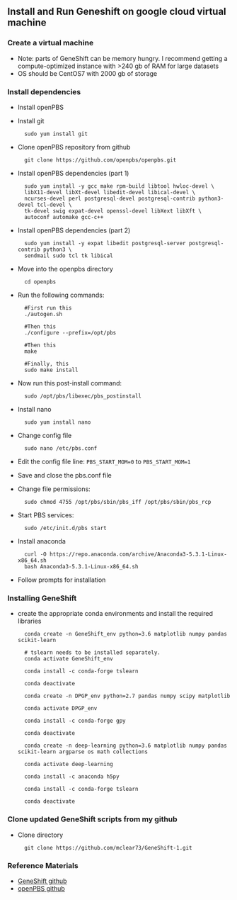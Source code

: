 ## Install and Run Geneshift on google cloud virtual machine

### Create a virtual machine
- Note: parts of GeneShift can be memory hungry. I recommend getting a compute-optimized instance with >240 gb of RAM for large datasets
- OS should be CentOS7 with 2000 gb of storage

### Install dependencies
- Install openPBS
- Install git

		sudo yum install git
- Clone openPBS repository from github

		git clone https://github.com/openpbs/openpbs.git

- Install openPBS dependencies (part 1)

		sudo yum install -y gcc make rpm-build libtool hwloc-devel \
      	libX11-devel libXt-devel libedit-devel libical-devel \
      	ncurses-devel perl postgresql-devel postgresql-contrib python3-devel tcl-devel \
      	tk-devel swig expat-devel openssl-devel libXext libXft \
      	autoconf automake gcc-c++

- Install openPBS dependencies (part 2)

		sudo yum install -y expat libedit postgresql-server postgresql-contrib python3 \
      	sendmail sudo tcl tk libical

- Move into the openpbs directory

		cd openpbs

- Run the following commands:

		#First run this
		./autogen.sh

		#Then this
		./configure --prefix=/opt/pbs

		#Then this
		make

		#Finally, this
		sudo make install

- Now run this post-install command:

		sudo /opt/pbs/libexec/pbs_postinstall

- Install nano

		sudo yum install nano

- Change config file

		sudo nano /etc/pbs.conf

- Edit the config file line: `PBS_START_MOM=0` to `PBS_START_MOM=1`
- Save and close the pbs.conf file
- Change file permissions:

		sudo chmod 4755 /opt/pbs/sbin/pbs_iff /opt/pbs/sbin/pbs_rcp

- Start PBS services:

		sudo /etc/init.d/pbs start

- Install anaconda

		curl -O https://repo.anaconda.com/archive/Anaconda3-5.3.1-Linux-x86_64.sh
		bash Anaconda3-5.3.1-Linux-x86_64.sh

- Follow prompts for installation

### Installing GeneShift
- create the appropriate conda environments and install the required libraries

		conda create -n GeneShift_env python=3.6 matplotlib numpy pandas scikit-learn 

		# tslearn needs to be installed separately.
		conda activate GeneShift_env
		
		conda install -c conda-forge tslearn
		
		conda deactivate
		
		conda create -n DPGP_env python=2.7 pandas numpy scipy matplotlib

		conda activate DPGP_env

		conda install -c conda-forge gpy

		conda deactivate

		conda create -n deep-learning python=3.6 matplotlib numpy pandas scikit-learn argparse os math collections
		
		conda activate deep-learning

		conda install -c anaconda h5py

		conda install -c conda-forge tslearn

		conda deactivate

### Clone updated GeneShift scripts from my github 
- Clone directory

		git clone https://github.com/mclear73/GeneShift-1.git

### Reference Materials
- [GeneShift github](https://github.com/yueyaog/GeneShift)
- [openPBS github](https://github.com/openpbs/openpbs)